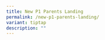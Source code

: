 ```yaml
---
title: New P1 Parents Landing
permalink: /new-p1-parents-landing/
variant: tiptap
description: ""
---
```

